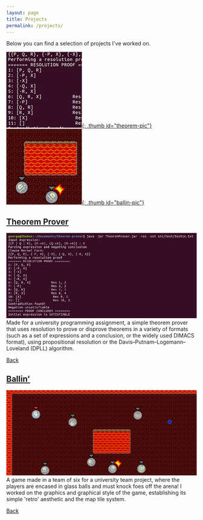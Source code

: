 ```yaml
---
layout: page
title: Projects
permalink: /projects/
---
```


Below you can find a selection of projects I've worked on.

[![Theorem Prover](/images/projects/theorem-prover-thumb.jpg){: .thumb id="theorem-pic"}](#theorem-prover)
[![Ballin'](/images/projects/ballin-thumb.jpg){: .thumb id="ballin-pic"}](#ballin)

## [Theorem Prover](https://github.com/georgejkaye/theorem-prover)
![Theorem Prover](/images/projects/theorem-prover.jpg)
Made for a university programming assignment, a simple theorem prover that uses resolution to prove or disprove theorems in a variety of formats (such as a set of expressions and a conclusion, or the widely used DIMACS format), using propositional resolution or the Davis–Putnam–Logemann–Loveland (DPLL) algorithm.

[Back](#top)

## [Ballin'](https://github.com/georgejkaye/ballin-game)
![Theorem Prover](/images/projects/ballin.jpg)
A game made in a team of six for a university team project, where the players are encased in glass balls and must knock foes off the arena! I worked on the graphics and graphical style of the game, establishing its simple 'retro' aesthetic and the map tile system.

[Back](#top)